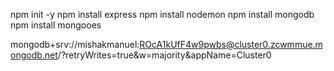 npm init -y
npm install express
npm install nodemon
npm install mongodb
npm install mongooes


mongodb+srv://mishakmanuel:ROcA1kUfF4w9pwbs@cluster0.zcwmmue.mongodb.net/?retryWrites=true&w=majority&appName=Cluster0